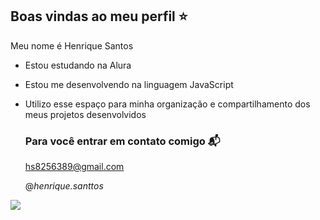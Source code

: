 ## Boas vindas ao meu perfil ⭐

Meu nome é Henrique Santos

- Estou estudando na Alura
- Estou me desenvolvendo na linguagem JavaScript
- Utilizo esse espaço para minha organização e compartilhamento dos meus projetos desenvolvidos

  ### Para você entrar em contato comigo 📬

  hs8256389@gmail.com
  
  @_henrique.santtos_
  
![](https://media1.tenor.com/m/tZxDazWLjS0AAAAd/dog-awkward.gif)
